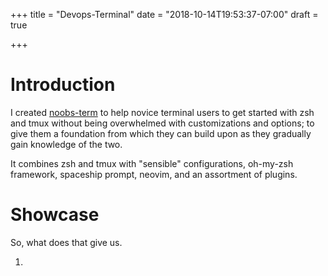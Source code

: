 +++
title = "Devops-Terminal"
date = "2018-10-14T19:53:37-07:00"
draft = true

+++

# Introduction

I created [noobs-term](noobs-term.com) to help novice terminal users to get started with zsh and tmux without being overwhelmed with customizations and options; to give them a foundation from which they can build upon as they gradually gain knowledge of the two.

It combines zsh and tmux with "sensible" configurations, oh-my-zsh framework, spaceship prompt, neovim, and an assortment of plugins.

# Showcase

So, what does that give us.

1. 